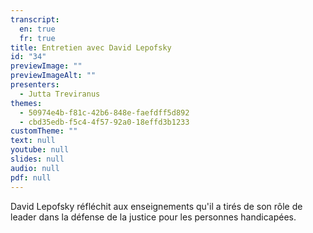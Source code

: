 ```yaml
---
transcript:
  en: true
  fr: true
title: Entretien avec David Lepofsky
id: "34"
previewImage: ""
previewImageAlt: ""
presenters:
  - Jutta Treviranus
themes:
  - 50974e4b-f81c-42b6-848e-faefdff5d892
  - cbd35edb-f5c4-4f57-92a0-18effd3b1233
customTheme: ""
text: null
youtube: null
slides: null
audio: null
pdf: null
---
```

David Lepofsky réfléchit aux enseignements qu'il a tirés de son rôle de leader dans la défense de la justice pour les personnes handicapées.
